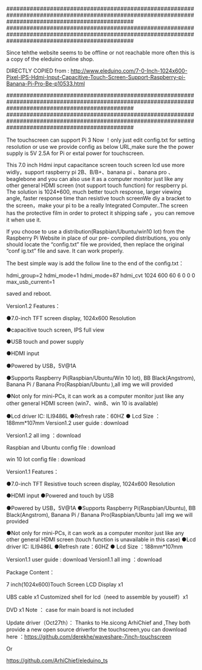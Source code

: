 ######################################################################################################################################################
######################################################################################################################################################

Since tehthe website seems to be offline or not reachable more often this is a copy of the eleduino online shop.

DIRECTLY COPIED from : http://www.eleduino.com/7-0-Inch-1024x600-Pixel-IPS-Hdmi-Input-Capacitive-Touch-Screen-Support-Raspberry-pi-Banana-Pi-Pro-Be-p10533.html

######################################################################################################################################################
######################################################################################################################################################

The touchscreen can support Pi 3 Now ！only just edit config.txt for setting resolution or use we provide config as below URL,make sure the the power supply is 5V 2.5A for Pi or extal power for touchscreen.

This 7.0 inch Hdmi input capacitance screen touch screen lcd use more widly，support raspberry pi 2B、B/B+、banana pi 、banana pro 、beaglebone and you can also use it as a computer monitor just like any other general HDMI screen (not support touch function) for respberry pi. The solution is 1024*600, much better touch response, larger viewing angle, faster response time than resistive touch screenWe diy a bracket to the screen，make your pi to be a really Integrated Computer..The screen has the protective film in order to protect it shipping safe ，you can remove it when use it.

If you choose to use a distribution(Raspbian/Ubuntu/win10 Iot) from the Raspberry Pi Website in place of our  pre-  compiled distributions, you only should locate the “config.txt” file we provided, then replace the original “conf  ig.txt” file and save. It can work properly.

The best simple way is add the follow line to the end of the config.txt：

hdmi_group=2
hdmi_mode=1
hdmi_mode=87
hdmi_cvt 1024 600 60 6 0 0 0
max_usb_current=1

saved and reboot.

Version1.2 Features： 

●7.0-inch TFT screen display, 1024x600 Resolution

●capacitive touch screen, IPS full view 

●USB touch and power supply

●HDMI input

●Powered by USB，5V@1A

●Supports Raspberry Pi(Raspbian/Ubuntu/Win 10 Iot), BB Black(Angstrom), Banana Pi / Banana Pro(Raspbian/Ubuntu ),all img we will provided

●Not only for mini-PCs, it can work as a computer monitor just like any other general HDMI screen (win7、win8、win 10 is available)

●Lcd driver IC: ILI9486L
●Refresh rate：60HZ 
● Lcd Size ：188mm*107mm
Version1.2 user guide : download

Version1.2 all img ：download

Raspbian and Ubuntu config file : download

win 10 Iot config file : download


Version1.1 Features： 

●7.0-inch TFT Resistive touch screen display, 1024x600 Resolution 

●HDMI input 
●Powered and touch by USB

●Powered by USB，5V@1A
●Supports Raspberry Pi(Raspbian/Ubuntu), BB Black(Angstrom), Banana Pi / Banana Pro(Raspbian/Ubuntu )all img we will provided

●Not only for mini-PCs, it can work as a computer monitor just like any other general HDMI screen (touch function is unavailable in this case) 
●Lcd driver IC: ILI9486L
●Refresh rate：60HZ 
● Lcd Size ：188mm*107mm

Version1.1 user guide : download
Version1.1 all img ：download


Package Content： 

7 inch(1024x600)Touch Screen LCD Display x1

UBS cable x1
Customized shell for lcd（need to assemble by youself）x1

DVD x1
Note ： case for main board is not included

Update driver（Oct27th）： Thanks to He.sicong ArhiChief and ,They both provide a new open source driverfor the touchscreen,you can download here ：https://github.com/derekhe/waveshare-7inch-touchscreen 

Or

https://github.com/ArhiChief/eleduino_ts 